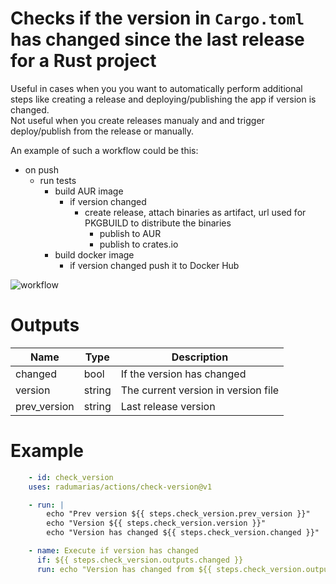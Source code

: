 # Checks if the version in `Cargo.toml` has changed since the last release for a Rust project

Useful in cases when you you want to automatically perform additional steps like creating a release and deploying/publishing the app if version is changed.  
Not useful when you create releases manualy and and trigger deploy/publish from the release or manually.

An example of such a workflow could be this:
- on push
    - run tests
        - build AUR image
            - if version changed 
                - create release, attach binaries as artifact, url used for PKGBUILD to distribute the binaries
                    - publish to AUR
                    - publish to crates.io
        - build docker image
            - if version changed push it to Docker Hub

![workflow](https://github.com/radumarias/action-check-version-changed-rust/blob/main/workflow.jpeg?raw=true)

<!--
# Inputs

| Name | Type | Required | Description |
| ---- | ---- | -------- | ----------- |
| type | string | true | Suported values [rust]. In future we might extend to other languages, also we could expose a `version_file` and `version_pattern` to be more extensible
-->

# Outputs

| Name | Type | Description |
| ---- | ---- | ----------- |
| changed | bool | If the version has changed
| version | string | The current version in version file
| prev_version | string | Last release version

# Example

```yaml
    - id: check_version
    uses: radumarias/actions/check-version@v1

    - run: |
        echo "Prev version ${{ steps.check_version.prev_version }}"
        echo "Version ${{ steps.check_version.version }}"
        echo "Version has changed ${{ steps.check_version.changed }}"

    - name: Execute if version has changed
      if: ${{ steps.check_version.outputs.changed }}
      run: echo "Version has changed from ${{ steps.check_version.outputs.prev_version }} to ${{ steps.check_version.outputs.version }}"
```
